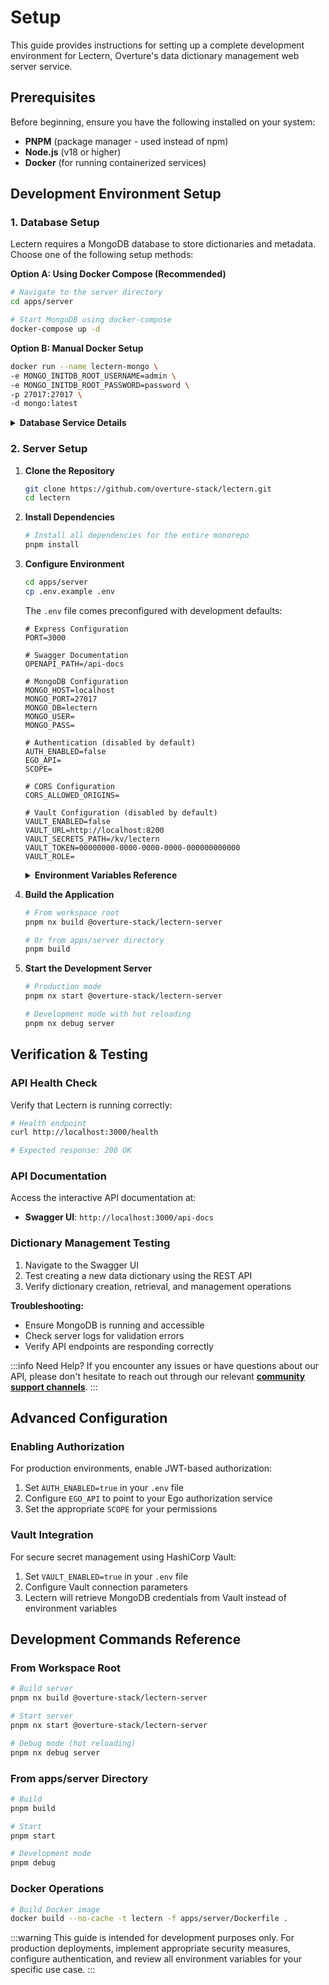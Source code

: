 # Setup

This guide provides instructions for setting up a complete development environment for Lectern, Overture's data dictionary management web server service.

## Prerequisites

Before beginning, ensure you have the following installed on your system:

- **PNPM** (package manager - used instead of npm)
- **Node.js** (v18 or higher)
- **Docker** (for running containerized services)

## Development Environment Setup

### 1. Database Setup

Lectern requires a MongoDB database to store dictionaries and metadata. Choose one of the following setup methods:

**Option A: Using Docker Compose (Recommended)**

```bash
# Navigate to the server directory
cd apps/server

# Start MongoDB using docker-compose
docker-compose up -d
```

**Option B: Manual Docker Setup**

```bash
docker run --name lectern-mongo \
-e MONGO_INITDB_ROOT_USERNAME=admin \
-e MONGO_INITDB_ROOT_PASSWORD=password \
-p 27017:27017 \
-d mongo:latest
```

   <details>
   <summary><strong>Database Service Details</strong></summary>

   | Service | Port  | Description                           | Purpose                                      |
   |---------|-------|---------------------------------------|----------------------------------------------|
   | MongoDB | 27017 | NoSQL database for dictionary storage | Stores data dictionaries, versions, and metadata |

   **Important Notes:**
   - Ensure port 27017 is available on your system
   - Default credentials: `admin/password`
   - Adjust port configuration if conflicts exist with other services

   </details>

### 2. Server Setup

1. **Clone the Repository**

   ```bash
   git clone https://github.com/overture-stack/lectern.git
   cd lectern
   ```

2. **Install Dependencies**

   ```bash
   # Install all dependencies for the entire monorepo
   pnpm install
   ```

3. **Configure Environment**

   ```bash
   cd apps/server
   cp .env.example .env
   ```

   The `.env` file comes preconfigured with development defaults:

   ```env
   # Express Configuration
   PORT=3000
   
   # Swagger Documentation
   OPENAPI_PATH=/api-docs
   
   # MongoDB Configuration
   MONGO_HOST=localhost
   MONGO_PORT=27017
   MONGO_DB=lectern
   MONGO_USER=
   MONGO_PASS=
   
   # Authentication (disabled by default)
   AUTH_ENABLED=false
   EGO_API=
   SCOPE=
   
   # CORS Configuration
   CORS_ALLOWED_ORIGINS=
   
   # Vault Configuration (disabled by default)
   VAULT_ENABLED=false
   VAULT_URL=http://localhost:8200
   VAULT_SECRETS_PATH=/kv/lectern
   VAULT_TOKEN=00000000-0000-0000-0000-000000000000
   VAULT_ROLE=
   ```

   <details>
   <summary><strong>Environment Variables Reference</strong></summary>

   **Express Configuration**
   - `PORT`: Server port (default: 3000)
   - `OPENAPI_PATH`: Swagger UI path (default: /api-docs)

   **MongoDB Configuration**
   - `MONGO_HOST`: Database hostname (default: localhost)
   - `MONGO_PORT`: Database port (default: 27017)
   - `MONGO_DB`: Database name (default: lectern)
   - `MONGO_USER`: Database username (optional)
   - `MONGO_PASS`: Database password (optional)

   **Authentication (Optional)**
   - `AUTH_ENABLED`: Enable JWT-based authorization (default: false)
   - `EGO_API`: EGO API URL for JWT validation
   - `SCOPE`: Required policy name in JWT scope
   - `CORS_ALLOWED_ORIGINS`: Comma-separated list of allowed origins

   **Vault Integration (Optional)**
   - `VAULT_ENABLED`: Enable HashiCorp Vault integration (default: false)
   - `VAULT_URL`: Vault server URL
   - `VAULT_SECRETS_PATH`: Path to secrets in Vault
   - `VAULT_TOKEN`: Vault access token
   - `VAULT_ROLE`: Vault role for authentication

   </details>

4. **Build the Application**

   ```bash
   # From workspace root
   pnpm nx build @overture-stack/lectern-server
   
   # Or from apps/server directory
   pnpm build
   ```

5. **Start the Development Server**

   ```bash
   # Production mode
   pnpm nx start @overture-stack/lectern-server
   
   # Development mode with hot reloading
   pnpm nx debug server
   ```

## Verification & Testing

### API Health Check

Verify that Lectern is running correctly:

```bash
# Health endpoint
curl http://localhost:3000/health

# Expected response: 200 OK
```

### API Documentation

Access the interactive API documentation at:
- **Swagger UI**: `http://localhost:3000/api-docs`

### Dictionary Management Testing

1. Navigate to the Swagger UI
2. Test creating a new data dictionary using the REST API
3. Verify dictionary creation, retrieval, and management operations

**Troubleshooting:**
- Ensure MongoDB is running and accessible
- Check server logs for validation errors
- Verify API endpoints are responding correctly


:::info Need Help?
If you encounter any issues or have questions about our API, please don't hesitate to reach out through our relevant [**community support channels**](https://docs.overture.bio/community/support).
:::

## Advanced Configuration

### Enabling Authorization

For production environments, enable JWT-based authorization:

1. Set `AUTH_ENABLED=true` in your `.env` file
2. Configure `EGO_API` to point to your Ego authorization service
3. Set the appropriate `SCOPE` for your permissions

### Vault Integration

For secure secret management using HashiCorp Vault:

1. Set `VAULT_ENABLED=true` in your `.env` file
2. Configure Vault connection parameters
3. Lectern will retrieve MongoDB credentials from Vault instead of environment variables

## Development Commands Reference

### From Workspace Root

```bash
# Build server
pnpm nx build @overture-stack/lectern-server

# Start server
pnpm nx start @overture-stack/lectern-server

# Debug mode (hot reloading)
pnpm nx debug server
```

### From apps/server Directory

```bash
# Build
pnpm build

# Start
pnpm start

# Development mode
pnpm debug
```

### Docker Operations

```bash
# Build Docker image
docker build --no-cache -t lectern -f apps/server/Dockerfile .
```


:::warning
This guide is intended for development purposes only. For production deployments, implement appropriate security measures, configure authentication, and review all environment variables for your specific use case.
:::